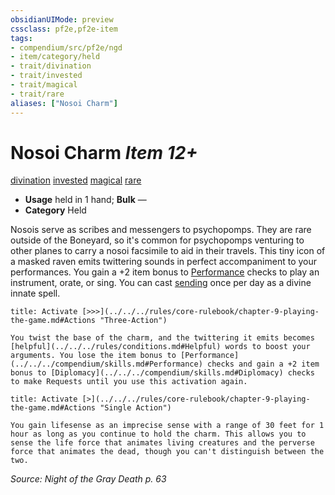 ```yaml
---
obsidianUIMode: preview
cssclass: pf2e,pf2e-item
tags:
- compendium/src/pf2e/ngd
- item/category/held
- trait/divination
- trait/invested
- trait/magical
- trait/rare
aliases: ["Nosoi Charm"]
---
```

# Nosoi Charm *Item 12+*  
[divination](../../../rules/traits/divination.md)  [invested](../../../rules/traits/invested.md)  [magical](../../../rules/traits/magical.md)  [rare](../../../rules/traits/rare.md)  

- **Usage** held in 1 hand; **Bulk** —
- **Category** Held

Nosois serve as scribes and messengers to psychopomps. They are rare outside of the Boneyard, so it's common for psychopomps venturing to other planes to carry a nosoi facsimile to aid in their travels. This tiny icon of a masked raven emits twittering sounds in perfect accompaniment to your performances. You gain a +2 item bonus to [Performance](../../skills.md#Performance) checks to play an instrument, orate, or sing. You can cast [sending](../../spells/sending.md) once per day as a divine innate spell.

```ad-embed-ability
title: Activate [>>>](../../../rules/core-rulebook/chapter-9-playing-the-game.md#Actions "Three-Action")

You twist the base of the charm, and the twittering it emits becomes [helpful](../../../rules/conditions.md#Helpful) words to boost your arguments. You lose the item bonus to [Performance](../../../compendium/skills.md#Performance) checks and gain a +2 item bonus to [Diplomacy](../../../compendium/skills.md#Diplomacy) checks to make Requests until you use this activation again.
```

```ad-embed-ability
title: Activate [>](../../../rules/core-rulebook/chapter-9-playing-the-game.md#Actions "Single Action")

You gain lifesense as an imprecise sense with a range of 30 feet for 1 hour as long as you continue to hold the charm. This allows you to sense the life force that animates living creatures and the perverse force that animates the dead, though you can't distinguish between the two.
```

*Source: Night of the Gray Death p. 63*
